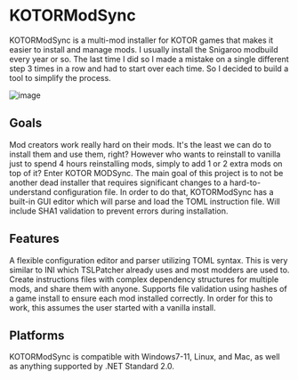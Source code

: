 # KOTORModSync
KOTORModSync is a multi-mod installer for KOTOR games that makes it easier to install and manage mods. I usually install the Snigaroo modbuild every year or so. The last time I did so I made a mistake on a single different step 3 times in a row and had to start over each time. So I decided to build a tool to simplify the process.

![image](https://github.com/th3w1zard1/KOTORModSync/assets/2219836/094af450-d300-4db5-82be-5614e6dea78e)


## Goals
Mod creators work really hard on their mods. It's the least we can do to install them and use them, right? However who wants to reinstall to vanilla just to spend 4 hours reinstalling mods, simply to add 1 or 2 extra mods on top of it?
Enter KOTOR MODSync.
The main goal of this project is to not be another dead installer that requires significant changes to a hard-to-understand configuration file. In order to do that, KOTORModSync has a built-in GUI editor which will parse and load the TOML instruction file.
Will include SHA1 validation to prevent errors during installation.

## Features
A flexible configuration editor and parser utilizing TOML syntax. This is very similar to INI which TSLPatcher already uses and most modders are used to.
Create instructions files with complex dependency structures for multiple mods, and share them with anyone.
Supports file validation using hashes of a game install to ensure each mod installed correctly. In order for this to work, this assumes the user started with a vanilla install.

## Platforms
KOTORModSync is compatible with Windows7-11, Linux, and Mac, as well as anything supported by .NET Standard 2.0.
